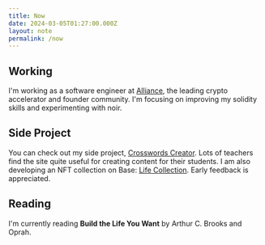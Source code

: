 ```yaml
---
title: Now
date: 2024-03-05T01:27:00.000Z
layout: note
permalink: /now
---
```



## Working


I'm working as a software engineer at [Alliance](https://alliance.xyz/), the leading crypto accelerator and founder community. I'm focusing on improving my solidity skills and experimenting with noir.


## Side Project


You can check out my side project, [Crosswords Creator](http://crosswordscreator.com/). Lots of teachers find the site quite useful for creating content for their students.
I am also developing an NFT collection on Base: [Life Collection](https://lifecollection.org/). Early feedback is appreciated.


## Reading


I'm currently reading **Build the Life You Want** by Arthur C. Brooks and Oprah.

